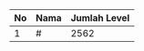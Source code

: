 | No | Nama            | Jumlah Level |
|----|-----------------|--------------|
| 1  | #    |    2562        |
